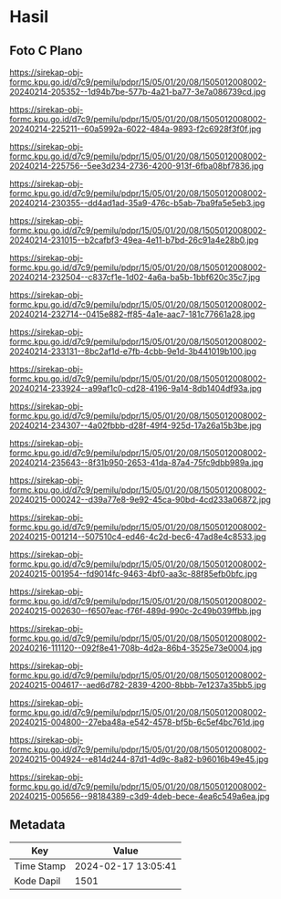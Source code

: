 # Hasil

## Foto C Plano

https://sirekap-obj-formc.kpu.go.id/d7c9/pemilu/pdpr/15/05/01/20/08/1505012008002-20240214-205352--1d94b7be-577b-4a21-ba77-3e7a086739cd.jpg

https://sirekap-obj-formc.kpu.go.id/d7c9/pemilu/pdpr/15/05/01/20/08/1505012008002-20240214-225211--60a5992a-6022-484a-9893-f2c6928f3f0f.jpg

https://sirekap-obj-formc.kpu.go.id/d7c9/pemilu/pdpr/15/05/01/20/08/1505012008002-20240214-225756--5ee3d234-2736-4200-913f-6fba08bf7836.jpg

https://sirekap-obj-formc.kpu.go.id/d7c9/pemilu/pdpr/15/05/01/20/08/1505012008002-20240214-230355--dd4ad1ad-35a9-476c-b5ab-7ba9fa5e5eb3.jpg

https://sirekap-obj-formc.kpu.go.id/d7c9/pemilu/pdpr/15/05/01/20/08/1505012008002-20240214-231015--b2cafbf3-49ea-4e11-b7bd-26c91a4e28b0.jpg

https://sirekap-obj-formc.kpu.go.id/d7c9/pemilu/pdpr/15/05/01/20/08/1505012008002-20240214-232504--c837cf1e-1d02-4a6a-ba5b-1bbf620c35c7.jpg

https://sirekap-obj-formc.kpu.go.id/d7c9/pemilu/pdpr/15/05/01/20/08/1505012008002-20240214-232714--0415e882-ff85-4a1e-aac7-181c77661a28.jpg

https://sirekap-obj-formc.kpu.go.id/d7c9/pemilu/pdpr/15/05/01/20/08/1505012008002-20240214-233131--8bc2af1d-e7fb-4cbb-9e1d-3b441019b100.jpg

https://sirekap-obj-formc.kpu.go.id/d7c9/pemilu/pdpr/15/05/01/20/08/1505012008002-20240214-233924--a99af1c0-cd28-4196-9a14-8db1404df93a.jpg

https://sirekap-obj-formc.kpu.go.id/d7c9/pemilu/pdpr/15/05/01/20/08/1505012008002-20240214-234307--4a02fbbb-d28f-49f4-925d-17a26a15b3be.jpg

https://sirekap-obj-formc.kpu.go.id/d7c9/pemilu/pdpr/15/05/01/20/08/1505012008002-20240214-235643--8f31b950-2653-41da-87a4-75fc9dbb989a.jpg

https://sirekap-obj-formc.kpu.go.id/d7c9/pemilu/pdpr/15/05/01/20/08/1505012008002-20240215-000242--d39a77e8-9e92-45ca-90bd-4cd233a06872.jpg

https://sirekap-obj-formc.kpu.go.id/d7c9/pemilu/pdpr/15/05/01/20/08/1505012008002-20240215-001214--507510c4-ed46-4c2d-bec6-47ad8e4c8533.jpg

https://sirekap-obj-formc.kpu.go.id/d7c9/pemilu/pdpr/15/05/01/20/08/1505012008002-20240215-001954--fd9014fc-9463-4bf0-aa3c-88f85efb0bfc.jpg

https://sirekap-obj-formc.kpu.go.id/d7c9/pemilu/pdpr/15/05/01/20/08/1505012008002-20240215-002630--f6507eac-f76f-489d-990c-2c49b039ffbb.jpg

https://sirekap-obj-formc.kpu.go.id/d7c9/pemilu/pdpr/15/05/01/20/08/1505012008002-20240216-111120--092f8e41-708b-4d2a-86b4-3525e73e0004.jpg

https://sirekap-obj-formc.kpu.go.id/d7c9/pemilu/pdpr/15/05/01/20/08/1505012008002-20240215-004617--aed6d782-2839-4200-8bbb-7e1237a35bb5.jpg

https://sirekap-obj-formc.kpu.go.id/d7c9/pemilu/pdpr/15/05/01/20/08/1505012008002-20240215-004800--27eba48a-e542-4578-bf5b-6c5ef4bc761d.jpg

https://sirekap-obj-formc.kpu.go.id/d7c9/pemilu/pdpr/15/05/01/20/08/1505012008002-20240215-004924--e814d244-87d1-4d9c-8a82-b96016b49e45.jpg

https://sirekap-obj-formc.kpu.go.id/d7c9/pemilu/pdpr/15/05/01/20/08/1505012008002-20240215-005656--98184389-c3d9-4deb-bece-4ea6c549a6ea.jpg


## Metadata

| Key        | Value               |
| ---------- | ------------------- |
| Time Stamp | 2024-02-17 13:05:41 |
| Kode Dapil | 1501                |



